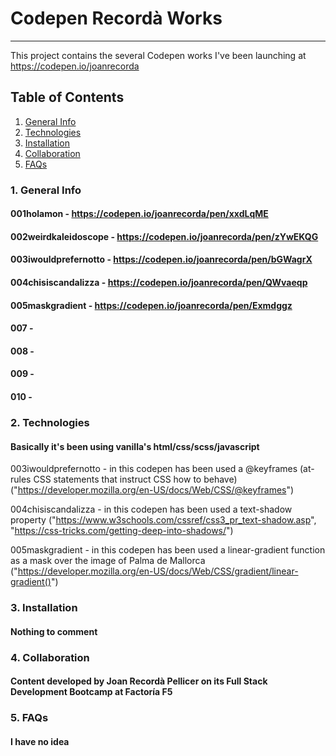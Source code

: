 # Codepen Recordà Works
***
This project contains the several Codepen works I've been launching at https://codepen.io/joanrecorda

## Table of Contents
1. [General Info](#general-info)
2. [Technologies](#technologies)
3. [Installation](#installation)
4. [Collaboration](#collaboration)
5. [FAQs](#faqs)

### 1. General Info
#### 001holamon - https://codepen.io/joanrecorda/pen/xxdLqME
#### 002weirdkaleidoscope - https://codepen.io/joanrecorda/pen/zYwEKQG
#### 003iwouldprefernotto - https://codepen.io/joanrecorda/pen/bGWagrX
#### 004chisiscandalizza - https://codepen.io/joanrecorda/pen/QWvaeqp
#### 005maskgradient - https://codepen.io/joanrecorda/pen/Exmdggz
#### 007 -
#### 008 -
#### 009 -
#### 010 -


### 2. Technologies

#### Basically it's been using vanilla's html/css/scss/javascript

003iwouldprefernotto - in this codepen has been used a @keyframes (at-rules CSS statements that instruct CSS how to behave) ("https://developer.mozilla.org/en-US/docs/Web/CSS/@keyframes")

004chisiscandalizza - in this codepen has been used a text-shadow property ("https://www.w3schools.com/cssref/css3_pr_text-shadow.asp", "https://css-tricks.com/getting-deep-into-shadows/")

005maskgradient - in this codepen has been used a linear-gradient function as a mask over the image of Palma de Mallorca ("https://developer.mozilla.org/en-US/docs/Web/CSS/gradient/linear-gradient()")


### 3. Installation

#### Nothing to comment


### 4. Collaboration

#### Content developed by Joan Recordà Pellicer on its Full Stack Development Bootcamp at Factoría F5

### 5. FAQs

#### I have no idea

